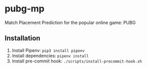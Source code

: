 # pubg-mp
Match Placement Prediction for the popular online game: PUBG

## Installation

1. Install Pipenv:
```pip3 install pipenv```
2. Install dependencies:
```pipenv install```
3. Install pre-commit hook:
```./scripts/install-precommit-hook.sh```